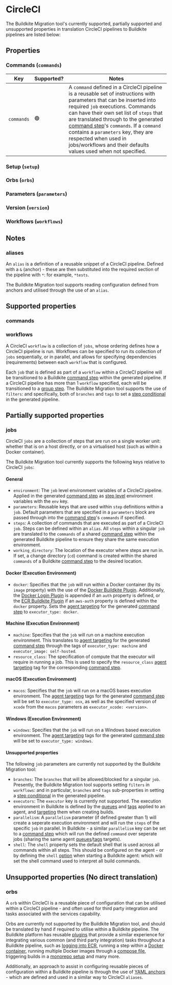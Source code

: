 # CircleCI

The Buildkite Migration tool's currently supported, partially supported and unsupported properties in translation CircleCI pipelines to Buildkite pipelines are listed below:

## Properties

### Commands (`commands`)

| Key | Supported? | Notes |
| --- | --- | --- |
| `commands` | 🟢 | A `command` defined in a CircleCI pipeline is a reusable set of instructions with parameters that can be inserted into required `job` executions. Commands can have their own set list of `steps` that are translated through to the generated [command step](https://buildkite.com/docs/pipelines/command-step)'s `commands`. If a `command` contains a `parameters` key, they are respected when used in jobs/workflows and their defaults values used when not specified. |

### Setup (`setup`)

### Orbs (`orbs`)

### Parameters (`parameters`)

### Version (`version`)

### Workflows (`workflows`)

## Notes

### aliases

An `alias` is a definition of a reusable snippet of a CircleCI pipeline. Defined with a `&` (anchor) - these are then substituted into the required section of the pipeline with `*`: for example, `*tests`.

The Buildkite Migration tool supports reading configuration defined from anchors and utilised through the use of an `alias`.

## Supported properties

### commands



### workflows

A CircleCI `workflow` is a collection of `jobs`, whose ordering defines how a CircleCI pipeline is run. Workflows can be specified to run its collection of `jobs` sequentially, or in parallel, and allows for specifying dependencies (requirements) between each `workflow` that is configured.  

Each `job` that is defined as part of a `workflow` within a CircleCI pipeline will be transitioned to a Buildkite [command step](https://buildkite.com/docs/pipelines/command-step) within the generated pipeline. If a CircleCI pipeline has more than 1 `workflow` specified, each will be transitioned to a [group step](https://buildkite.com/docs/pipelines/group-step). The Buildkite Migration tool supports the use of `filters`: and specifically, both of `branches` and `tags` to set a [step conditional](https://buildkite.com/docs/pipelines/conditionals#conditionals-in-steps) in the generated pipeline.

## Partially supported properties 

### jobs

CircleCI `jobs` are a collection of steps that are run on a single worker unit: whether that is on a host directly, or on a virtualised host (such as within a Docker container). 

The Buildkite Migration tool currently supports the following keys relative to CircleCI `jobs`:

#### General

- `environment`: The `job` level environment variables of a CircleCI pipeline. Applied in the generated [command step](https://buildkite.com/docs/pipelines/command-step) as [step level](https://buildkite.com/docs/pipelines/environment-variables#runtime-variable-interpolation) environment variables with the `env` key.
- `parameters`: Reusable keys that are used within `step` definitions within a `job`. Default parameters that are specified in a `parameters` block are passed through into the [command step](https://buildkite.com/docs/pipelines/command-step)'s `commands` if specified.
- `steps`: A collection of commands that are executed as part of a CircleCI `job`. Steps can be defined within an `alias`. All `steps` within a singular `job` are translated to the `commands` of a shared [command step](https://buildkite.com/docs/pipelines/command-step) within the generated Buildkite pipeline to ensure they share the same execution environment.
- `working_directory`: The location of the executor where steps are run in. If set, a change directory (`cd`) command is created within the shared `commands` of a Buildkite [command step](https://buildkite.com/docs/pipelines/command-step) to the desired location.

#### Docker (Execution Environment)

- `docker`: Specifies that the `job` will run within a Docker container (by its `image` property) with the use of the [Docker Buildkite Plugin](https://github.com/buildkite-plugins/docker-buildkite-plugin). Additionally, the [Docker Login Plugin](https://github.com/buildkite-plugins/docker-login-buildkite-plugin) is appended if an `auth` property is defined, or the [ECR Buildkite Plugin](https://github.com/buildkite-plugins/ecr-buildkite-plugin) if an `aws-auth` property is defined within the `docker` property. Sets the [agent targeting](https://buildkite.com/docs/pipelines/defining-steps#targeting-specific-agents) for the generated [command step](https://buildkite.com/docs/pipelines/command-step) to `executor_type: docker`.

#### Machine (Execution Environment)

- `machine`: Specifies that the `job` will run on a machine execution environment. This translates to [agent targeting](https://buildkite.com/docs/pipelines/defining-steps#targeting-specific-agents) for the generated [command step](https://buildkite.com/docs/pipelines/command-step) through the tags of `executor_type: machine` and `executor_image: self-hosted`.
- `resource_class`: The specification of compute that the executor will require in running a job. This is used to specify the `resource_class` [agent targeting](https://buildkite.com/docs/pipelines/defining-steps#targeting-specific-agents) tag for the corresponding [command step](https://buildkite.com/docs/pipelines/command-step).

#### macOS (Execution Environment)

- `macos`: Specifies that the `job` will run on a macOS bases execution environment. The [agent targeting](https://buildkite.com/docs/pipelines/defining-steps#targeting-specific-agents) tags for the generated [command step](https://buildkite.com/docs/pipelines/command-step) will be set to `executor_type: osx`, as well as the specified version of `xcode` from the `macos` parameters as `executor_xcode: <version>`.

#### Windows (Execution Environment)

- `windows`: Specifies that the `job` will run on a Windows based execution environment. The [agent targeting](https://buildkite.com/docs/pipelines/defining-steps#targeting-specific-agents) tags for the generated [command step](https://buildkite.com/docs/pipelines/command-step) will be set to `executor_type: windows`.

#### Unsupported properties

The following `job` parameters are currently not supported by the Buildkite Migration tool:

- `branches`: The `branches` that will be allowed/blocked for a singular `job`. Presently, the Buildkite Migration tool supports setting `filters` in `workflows`: and in particular, `branches` and `tags` sub-properties in setting a [step conditional](https://buildkite.com/docs/pipelines/conditionals#conditionals-in-steps) in the generated pipeline.
- `executors`: The `executor` key is currently not supported. The execution environment in Buildkite is defined by the [queues](https://buildkite.com/docs/agent/v3/queues#setting-an-agents-queue) and [tags](https://buildkite.com/docs/agent/v3/cli-start#setting-tags) applied to an agent, and [targeting](https://buildkite.com/docs/pipelines/defining-steps#targeting-specific-agents) them when creating builds.
- `parallelism`: A `parallelism` parameter (if defined greater than 1) will create a seperate execution environment and will run the `steps` of the specific `job` in parallel. In Buildkite - a similar `parallelism` key can be set to a [command step](https://buildkite.com/docs/tutorials/parallel-builds#parallel-jobs) which will run the defined `command` over seperate jobs (sharing the same agent [queues](https://buildkite.com/docs/agent/v3/queues#setting-an-agents-queue)/[tags](https://buildkite.com/docs/agent/v3/cli-start#setting-tags) targets).
- `shell`: The `shell` property sets the default shell that is used across all commands within all steps. This should be configured on the agent - or by defining the `shell` [option](https://buildkite.com/docs/agent/v3/cli-start#shell) when starting a Buildkite agent: which will set the shell command used to interpret all build commands.

## Unsupported properties (No direct translation)

### orbs

A `orb` within CircleCI is a reusable piece of configuration that can be utilised within a CircleCI pipeline - and often used for third party integration and tasks associated with the services capability.

Orbs are currently not supported by the Buildkite Migration tool, and should be translated by hand if required to utilise within a Buildkite pipeline. The Buildkite platform has reusable [plugins](https://buildkite.com/docs/plugins/directory) that provide a similar experience for integrating various common (and third party integration) tasks throughout a Buildkite pipeline, such as [logging into ECR](https://github.com/buildkite-plugins/ecr-buildkite-plugin), running a step within a [Docker container](https://github.com/buildkite-plugins/docker-buildkite-plugin), running multiple Docker images through a [compose file](https://github.com/buildkite-plugins/docker-compose-buildkite-plugin), triggering builds in a [monorepo setup](https://github.com/buildkite-plugins/monorepo-diff-buildkite-plugin) and many more.

Additionally, an approach to assist in configuring reusable pieces of configuration within a Buildkite pipeline is through the use of [YAML anchors](https://buildkite.com/docs/plugins/using#using-yaml-anchors-with-plugins) - which are defined and used in a similar way to CircleCI `aliases`. 
